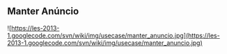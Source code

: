## Manter Anúncio ##

![https://les-2013-1.googlecode.com/svn/wiki/img/usecase/manter_anuncio.jpg](https://les-2013-1.googlecode.com/svn/wiki/img/usecase/manter_anuncio.jpg)